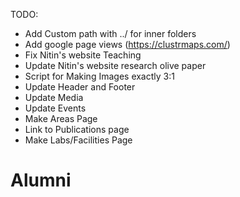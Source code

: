 TODO:
- Add Custom path with ../ for inner folders
- Add google page views (https://clustrmaps.com/)
- Fix Nitin's website Teaching
- Update Nitin's website research olive paper
- Script for Making Images exactly 3:1
- Update Header and Footer
- Update Media
- Update Events
- Make Areas Page
- Link to Publications page
- Make Labs/Facilities Page

# Alumni


<!-- Global site tag (gtag.js) - Google Analytics -->
<script async src="https://www.googletagmanager.com/gtag/js?id=UA-171009851-1"></script>
<script>
  window.dataLayer = window.dataLayer || [];
  function gtag(){dataLayer.push(arguments);}
  gtag('js', new Date());

  gtag('config', 'UA-171009851-1');
</script>
